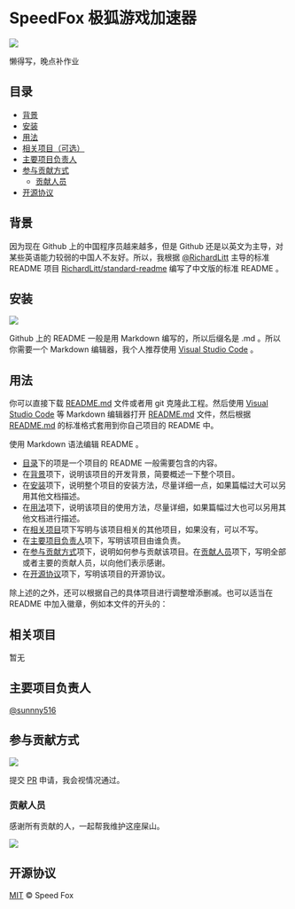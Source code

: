 # SpeedFox 极狐游戏加速器

[![](https://img.shields.io/badge/项目主页-SpeedFox-blue)](https://github.com/sunnny516/speedfox)

懒得写，晚点补作业

## 目录

- [背景](#背景)
- [安装](#安装)
- [用法](#用法)
- [相关项目（可选）](#相关项目)
- [主要项目负责人](#主要项目负责人)
- [参与贡献方式](#参与贡献方式)
    - [贡献人员](#贡献人员)
- [开源协议](#开源协议)

## 背景

因为现在 Github 上的中国程序员越来越多，但是 Github 还是以英文为主导，对某些英语能力较弱的中国人不友好。所以，我根据 [@RichardLitt](https://github.com/RichardLitt) 主导的标准 README 项目 [RichardLitt/standard-readme](https://github.com/RichardLitt/standard-readme) 编写了中文版的标准 README 。

## 安装

[![](https://img.shields.io/badge/%E4%B8%8B%E8%BD%BD-README.md-orange)](README.md)

Github 上的 README 一般是用 Markdown 编写的，所以后缀名是 .md 。所以你需要一个 Markdown 编辑器，我个人推荐使用 [Visual Studio Code](https://code.visualstudio.com/) 。

## 用法

你可以直接下载 [README.md](README.md) 文件或者用 git 克隆此工程。然后使用 [Visual Studio Code](https://code.visualstudio.com/) 等 Markdown 编辑器打开 [README.md](README.md) 文件，然后根据 [README.md](README.md) 的标准格式套用到你自己项目的 README 中。

使用 Markdown 语法编辑 README 。
- [目录](#目录)下的项是一个项目的 README 一般需要包含的内容。
- 在[背景](#背景)项下，说明该项目的开发背景，简要概述一下整个项目。
- 在[安装](#安装)项下，说明整个项目的安装方法，尽量详细一点，如果篇幅过大可以另用其他文档描述。
- 在[用法](#用法)项下，说明该项目的使用方法，尽量详细，如果篇幅过大也可以另用其他文档进行描述。
- 在[相关项目](#相关项目)项下写明与该项目相关的其他项目，如果没有，可以不写。
- 在[主要项目负责人](#主要项目负责人)项下，写明该项目由谁负责。
- 在[参与贡献方式](#参与贡献方式)项下，说明如何参与贡献该项目。在[贡献人员](#贡献人员)项下，写明全部或者主要的贡献人员，以向他们表示感谢。
- 在[开源协议](#开源协议)项下，写明该项目的开源协议。

除上述的之外，还可以根据自己的具体项目进行调整增添删减。也可以适当在 README 中加入徽章，例如本文件的开头的：



## 相关项目

暂无

## 主要项目负责人

[@sunnny516](https://github.com/sunnny516)

## 参与贡献方式

[![](https://img.shields.io/badge/%E7%94%B3%E8%AF%B7-Pull%20Request-orange)](https://github.com/sunnny516/speedfox/pulls)

提交 [PR](https://github.com/sunnny516/speedfox/pulls) 申请，我会视情况通过。

### 贡献人员


感谢所有贡献的人，一起帮我维护这座屎山。

<a href="https://github.com/eryajf/learn-github/graphs/contributors">
  <img src="https://contrib.rocks/image?repo=sunnny516/learn-github" />
</a>



## 开源协议

[MIT](LICENSE) © Speed Fox

